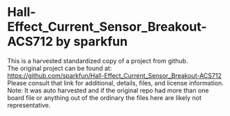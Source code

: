 
# Hall-Effect_Current_Sensor_Breakout-ACS712 by sparkfun  
This is a harvested standardized copy of a project from github.  
The original project can be found at:  
https://github.com/sparkfun/Hall-Effect_Current_Sensor_Breakout-ACS712  
Please consult that link for additional, details, files, and license information.  
Note: It was auto harvested and if the original repo had more than one board file or anything out of the ordinary the files here are likely not representative.  
    